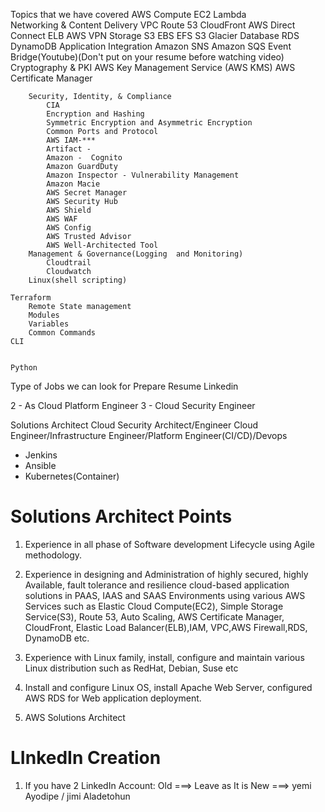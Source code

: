 Topics that we have covered
    AWS
        Compute
            EC2
            Lambda            
        Networking & Content Delivery
            VPC
            Route 53
            CloudFront
            AWS Direct Connect
            ELB
            AWS VPN
        Storage
            S3
            EBS
            EFS
            S3 Glacier
        Database
            RDS 
            DynamoDB 
        Application Integration
            Amazon SNS
            Amazon SQS
            Event Bridge(Youtube)(Don't put on your resume before watching video)
        Cryptography & PKI
            AWS Key Management Service (AWS KMS)
            AWS Certificate Manager
        
        Security, Identity, & Compliance
            CIA
            Encryption and Hashing
            Symmetric Encryption and Asymmetric Encryption
            Common Ports and Protocol
            AWS IAM-***
            Artifact -  
            Amazon -  Cognito 
            Amazon GuardDuty
            Amazon Inspector - Vulnerability Management
            Amazon Macie
            AWS Secret Manager
            AWS Security Hub
            AWS Shield
            AWS WAF
            AWS Config
            AWS Trusted Advisor
            AWS Well-Architected Tool
        Management & Governance(Logging  and Monitoring)
            Cloudtrail
            Cloudwatch
        Linux(shell scripting)

    Terraform
        Remote State management
        Modules
        Variables
        Common Commands
    CLI


    Python

Type of Jobs we can look for
Prepare Resume
Linkedin



2 - As Cloud Platform Engineer
3 - Cloud Security Engineer

Solutions Architect 
Cloud Security Architect/Engineer
Cloud Engineer/Infrastructure Engineer/Platform Engineer(CI/CD)/Devops
- Jenkins
- Ansible
- Kubernetes(Container)


Solutions Architect Points 
==========================
1. Experience in all phase of Software development Lifecycle using Agile methodology.

2. Experience in designing and Administration of highly secured, highly Available, fault tolerance and resilience cloud-based application solutions in PAAS, IAAS and SAAS Environments using various AWS Services such as Elastic Cloud Compute(EC2), Simple Storage Service(S3), Route 53, Auto Scaling, AWS Certificate Manager, CloudFront, Elastic Load Balancer(ELB),IAM, VPC,AWS Firewall,RDS, DynamoDB etc.

3. Experience with Linux family, install, configure and maintain various Linux distribution such as RedHat, Debian, Suse etc

4. Install and configure Linux OS, install Apache Web Server, configured AWS RDS for Web application deployment.

5. AWS Solutions Architect




LInkedIn Creation
====================================

1. If you have 2 LinkedIn Account:
 Old ===> Leave as It is
 New ===> yemi Ayodipe / jimi Aladetohun



